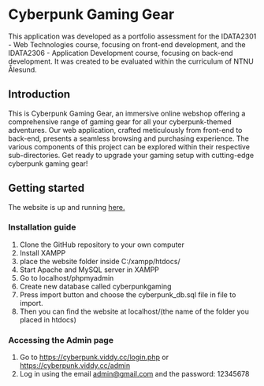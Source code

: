 # Cyberpunk Gaming Gear 

This application was developed as a portfolio assessment for the IDATA2301 - Web Technologies course, focusing on front-end development, and the IDATA2306 - Application Development course, focusing on back-end development. It was created to be evaluated within the curriculum of NTNU Ålesund.


## Introduction

This is Cyberpunk Gaming Gear, an immersive online webshop offering a comprehensive range of gaming gear for all your cyberpunk-themed adventures. Our web application, crafted meticulously from front-end to back-end, presents a seamless browsing and purchasing experience. The various components of this project can be explored within their respective sub-directories. Get ready to upgrade your gaming setup with cutting-edge cyberpunk gaming gear!


##  Getting started
The website is up and running [here.](https://cyberpunk.viddy.cc)

### Installation guide
1. Clone the GitHub repository to your own computer
2. Install XAMPP
3. place the website folder inside C:/xampp/htdocs/
4. Start Apache and MySQL server in XAMPP
5. Go to localhost/phpmyadmin
6. Create new database called cyberpunkgaming
7. Press import button and choose the cyberpunk_db.sql file  in file to import.
8. Then you can find the website at localhost/(the name of the folder you placed in htdocs)

### Accessing the Admin page
1. Go to https://cyberpunk.viddy.cc/login.php or https://cyberpunk.viddy.cc/admin
2. Log in using the email admin@gmail.com and the password: 12345678
